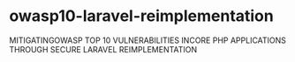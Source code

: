 # owasp10-laravel-reimplementation
MITIGATINGOWASP TOP 10 VULNERABILITIES INCORE PHP APPLICATIONS THROUGH SECURE LARAVEL REIMPLEMENTATION
